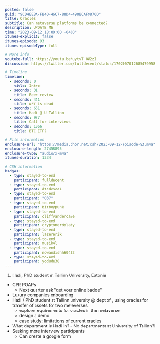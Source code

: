 ```yaml
---
posted: false
guid: "9CD4EEBA-FB40-46C7-88D4-490BCAF9870D"
title: Oracles
subtitle: Can metaverse platforms be connected?
description: UPDATE ME 
time: "2023-09-12 18:00:00 -0400"
itunes-explicit: false
itunes-episode: 93
itunes-episodeType: full

# More info
youtube-full: https://youtu.be/uytvT_0W2zI
discussion: https://twitter.com/fulldecent/status/1702007012685479958

# Timeline
timeline:
  - seconds: 0
    title: Intro
  - seconds: 31
    title: Beer review
  - seconds: 441
    title: NFT is dead
  - seconds: 651
    title: Hadi @ U Tallinn
  - seconds: 977
    title: Call for interviews
  - seconds: 1066
    title: BTC ETF?

# File information
enclosure-url: "https://media.phor.net/csh/2023-09-12-episode-93.m4a"
enclosure-length: 27458895
enclosure-type: "audio/x-m4a"
itunes-duration: 1334

# CSH information
badges:
  - type: stayed-to-end
    participant: fulldecent
  - type: stayed-to-end
    participant: dtedesco1
  - type: stayed-to-end
    participant: "037"
  - type: stayed-to-end
    participant: bitboypunk
  - type: stayed-to-end
    participant: cliffvandercave
  - type: stayed-to-end
    participant: cryptonerdylady
  - type: stayed-to-end
    participant: lazererik
  - type: stayed-to-end
    participant: musik4l
  - type: stayed-to-end
    participant: nowandishh60492
  - type: stayed-to-end
    participant: yodude38
---
```


<!--end of quick notes-->

1. Hadi, PhD student at Tallinn University, Estonia

- CPR POAPs
  - Next quarter ask "get your online badge"
- Luxury companies onboarding
- Hadi / PhD student at Tallinn university @ dept of , using oracles for transfer of assets for two meteverses
  - explore requirements for oracles in the metaverse
  - design a demo
  - case study: limitations of current oracles
- What department is Hadi in? – No departments at University of Tallinn?!
- Seeking more interview participants
  - Can create a google form